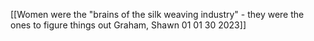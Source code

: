 [[Women were the "brains of the silk weaving industry" - they were the ones to figure things out Graham, Shawn 01 01 30 2023]]


